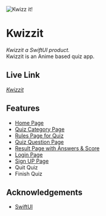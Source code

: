 ![Kwizz it!](https://user-images.githubusercontent.com/61417822/154951244-1e1c40b2-f977-4ae1-8d95-575c609b5a89.png)

# Kwizzit

*Kwizzit a SwiftUI product.*  
Kwizzit is an Anime based quiz app. 


## Live Link
 *[Kwizzit](https://kwizzit.netlify.app/)*


## Features

- [Home Page](https://kwizzit.netlify.app/index.html)
- [Quiz Category Page](https://kwizzit.netlify.app/categories/category.html)
- [Rules Page for Quiz](https://kwizzit.netlify.app/)
- [Quiz Question Page](https://kwizzit.netlify.app/)
- [Result Page with Answers & Score](https://kwizzit.netlify.app/)
- [Login Page](https://kwizzit.netlify.app/)
- [Sign UP Page](https://kwizzit.netlify.app/)
- Quit Quiz
- Finish Quiz



## Acknowledgements

 - [SwiftUI](https://swift-uiv1.netlify.app/)
 
